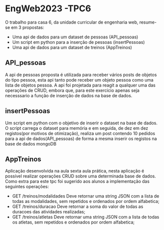 # EngWeb2023 -TPC6

O trabalho para casa 6, da unidade curricular de engenharia web, resume-se em 3 propostas:
- Uma api de dados para um dataset de pessoas (API_pessoas)
- Um script em python para a inserção de pessoas (insertPessoas)
- Uma api de dados para um dataset de treinos (AppTreinos)

## API_pessoas
A api de pessoas proposta é utilizada para receber vários posts de objetos do tipo pessoa, esta api tanto pode receber um objeto pessoa como uma lista de objetos pessoa. A api foi projetada para reagit a qualquer uma das operações de CRUD, embora que, para este exercicio apenas seja necesssario a função de inserção de dados na base de dados.

## insertPessoas
Um script em python com o objetivo de inserir o dataset na base de dados. O script carrega o dataset para memória e em seguida, de dez em dez registos(por motivos de otimização), realiza um post contendo 10 pedidos para a api de dados(API_pessoas) de forma a mesma inserir os registos na base de dados mongoDB

## AppTreinos
Aplicação desenvolvida na aula sexta aula prática, nesta aplicação é possível realizar operações CRUD sobre uma determinada base de dados. Como extra para este tpc foi sugerido aos alunos a implementação das seguintes operações: 
- GET /treinos/modalidades
    Deve retornar uma string JSON com a lista de todas as modalidades, sem repetidos e ordenados por ordem alfabetica;
- GET /treinos/duracao
    Deve retornar a soma do valor de todas as duracoes das atividades realizadas;
- GET /treinos/atletas
    Deve retornar uma string JSON com a lista de todas os atletas, sem repetidos e ordenados por ordem alfabetica;
